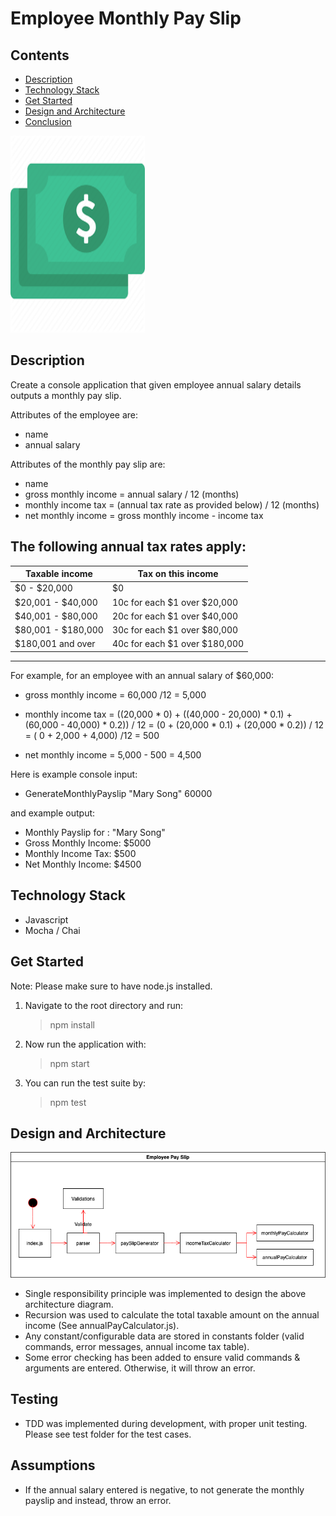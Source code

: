 # Employee Monthly Pay Slip

## Contents

- [Description](#description)
- [Technology Stack](#technology-stack)
- [Get Started](#get-started)
- [Design and Architecture](#design-and-architecture)
- [Conclusion](#conclusion)

<img src="payslip.png" alt="payslip" width="215" height="315"/>

## Description

Create a console application that given employee annual salary details outputs a monthly pay slip.

Attributes of the employee are:

- name
- annual salary

Attributes of the monthly pay slip are:

- name
- gross monthly income = annual salary / 12 (months)
- monthly income tax = (annual tax rate as provided below) / 12 (months)
- net monthly income = gross monthly income - income tax

## The following annual tax rates apply:

| Taxable income     | Tax on this income            |
| ------------------ | ----------------------------- |
| $0 - $20,000       | \$0                           |
| $20,001 - $40,000  | 10c for each $1 over $20,000  |
| $40,001 - $80,000  | 20c for each $1 over $40,000  |
| $80,001 - $180,000 | 30c for each $1 over $80,000  |
| \$180,001 and over | 40c for each $1 over $180,000 |

---

For example, for an employee with an annual salary of \$60,000:

- gross monthly income
  = 60,000 /12
  = 5,000

- monthly income tax
  = ((20,000 \* 0) + ((40,000 - 20,000) \* 0.1) + (60,000 - 40,000) \* 0.2)) / 12
  = (0 + (20,000 \* 0.1) + (20,000 \* 0.2)) / 12
  = ( 0 + 2,000 + 4,000) /12
  = 500

- net monthly income
  = 5,000 - 500
  = 4,500

Here is example console input:

- GenerateMonthlyPayslip "Mary Song" 60000

and example output:

- Monthly Payslip for : "Mary Song"
- Gross Monthly Income: \$5000
- Monthly Income Tax: \$500
- Net Monthly Income: \$4500

## Technology Stack

- Javascript
- Mocha / Chai

## Get Started

Note: Please make sure to have node.js installed.

1. Navigate to the root directory and run:

   > npm install

2. Now run the application with:

   > npm start

3. You can run the test suite by:
   > npm test

## Design and Architecture

![execution flow diagram](architecture_flow.png)

- Single responsibility principle was implemented to design the above architecture diagram.
- Recursion was used to calculate the total taxable amount on the annual income (See annualPayCalculator.js).
- Any constant/configurable data are stored in constants folder (valid commands, error messages, annual income tax table).
- Some error checking has been added to ensure valid commands & arguments are entered. Otherwise, it will throw an error.

## Testing

- TDD was implemented during development, with proper unit testing. Please see test folder for the test cases.

## Assumptions

- If the annual salary entered is negative, to not generate the monthly payslip and instead, throw an error.
